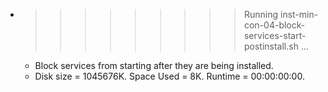 * >>>>>>>>> Running inst-min-con-04-block-services-start-postinstall.sh ...
  * Block services from starting after they are being installed.
  * Disk size = 1045676K. Space Used = 8K. Runtime = 00:00:00:00.
